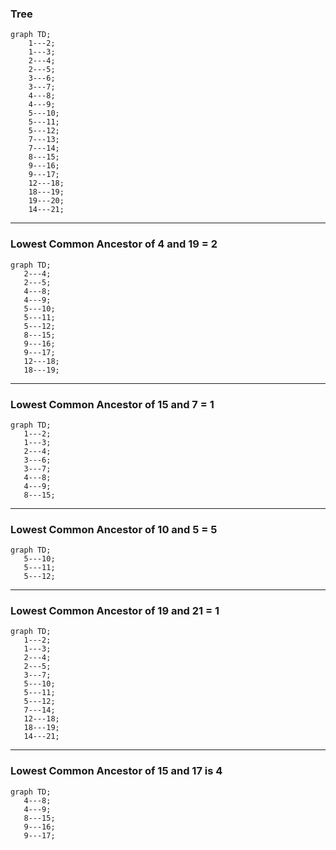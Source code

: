 ### Tree
```mermaid
graph TD;
    1---2;
    1---3;
    2---4;
    2---5;
    3---6;
    3---7;
    4---8;
    4---9;
    5---10;
    5---11;
    5---12;
    7---13;
    7---14;
    8---15;
    9---16;
    9---17;
    12---18;
    18---19;
    19---20;
    14---21;    
```
---
### Lowest Common Ancestor of 4 and 19 = 2
 ```mermaid
graph TD;
    2---4;
    2---5;
    4---8;
    4---9;
    5---10;
    5---11;
    5---12;
    8---15;
    9---16;
    9---17;
    12---18;
    18---19;
```
---
### Lowest Common Ancestor of 15 and 7 = 1
 ```mermaid
graph TD;
    1---2;
    1---3;
    2---4;
    3---6;
    3---7;
    4---8;
    4---9;
    8---15;
```
---
### Lowest Common Ancestor of 10 and 5 = 5
 ```mermaid
graph TD;
    5---10;
    5---11;
    5---12;
```
---
### Lowest Common Ancestor of 19 and 21 = 1
 ```mermaid
graph TD;
    1---2;
    1---3;
    2---4;
    2---5;
    3---7;
    5---10;
    5---11;
    5---12;
    7---14;
    12---18;
    18---19;
    14---21;    
```
---
### Lowest Common Ancestor of 15 and 17 is 4
 ```mermaid
graph TD;
    4---8;
    4---9;
    8---15;
    9---16;
    9---17;
     
```
